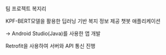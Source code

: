 팀 프로젝트 복지리

KPF-BERT모델을 활용한 딥러닝 기반 복지 정보 제공 챗봇 애플리케이션

-> Android Studio(Java)를 사용한 앱 개발

Retrofit을 사용하여 서버와 API 통신 진행
